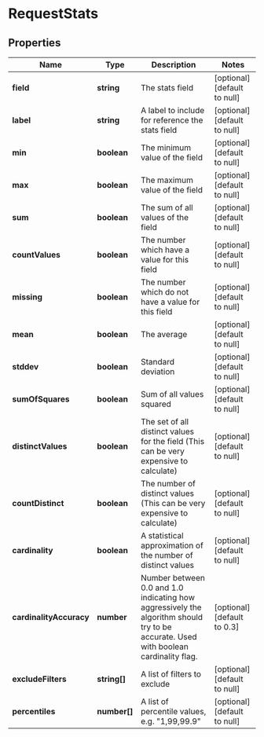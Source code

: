 # RequestStats

## Properties
Name | Type | Description | Notes
------------ | ------------- | ------------- | -------------
**field** | **string** | The stats field | [optional] [default to null]
**label** | **string** | A label to include for reference the stats field | [optional] [default to null]
**min** | **boolean** | The minimum value of the field | [optional] [default to null]
**max** | **boolean** | The maximum value of the field | [optional] [default to null]
**sum** | **boolean** | The sum of all values of the field | [optional] [default to null]
**countValues** | **boolean** | The number which have a value for this field | [optional] [default to null]
**missing** | **boolean** | The number which do not have a value for this field | [optional] [default to null]
**mean** | **boolean** | The average | [optional] [default to null]
**stddev** | **boolean** | Standard deviation | [optional] [default to null]
**sumOfSquares** | **boolean** | Sum of all values squared | [optional] [default to null]
**distinctValues** | **boolean** | The set of all distinct values for the field (This can be very expensive to calculate) | [optional] [default to null]
**countDistinct** | **boolean** | The number of distinct values  (This can be very expensive to calculate) | [optional] [default to null]
**cardinality** | **boolean** | A statistical approximation of the number of distinct values | [optional] [default to null]
**cardinalityAccuracy** | **number** | Number between 0.0 and 1.0 indicating how aggressively the algorithm should try to be accurate. Used with boolean cardinality flag. | [optional] [default to 0.3]
**excludeFilters** | **string[]** | A list of filters to exclude | [optional] [default to null]
**percentiles** | **number[]** | A list of percentile values, e.g. \"1,99,99.9\" | [optional] [default to null]


